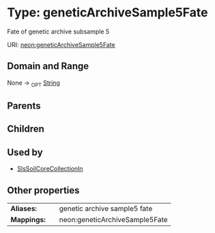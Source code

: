 
# Type: geneticArchiveSample5Fate


Fate of genetic archive subsample 5

URI: [neon:geneticArchiveSample5Fate](https://data.neonscience.org/geneticArchiveSample5Fate)


## Domain and Range

None ->  <sub>OPT</sub> [String](types/String.md)

## Parents


## Children


## Used by

 * [SlsSoilCoreCollectionIn](SlsSoilCoreCollectionIn.md)

## Other properties

|  |  |  |
| --- | --- | --- |
| **Aliases:** | | genetic archive sample5 fate |
| **Mappings:** | | neon:geneticArchiveSample5Fate |

